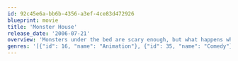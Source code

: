 ```yaml
---
id: 92c45e6a-bb6b-4356-a3ef-4ce83d472926
blueprint: movie
title: 'Monster House'
release_date: '2006-07-21'
overview: 'Monsters under the bed are scary enough, but what happens when an entire house is out to get you? Three teens aim to find out when they go up against a decrepit neighboring home and unlock its frightening secrets.'
genres: '[{"id": 16, "name": "Animation"}, {"id": 35, "name": "Comedy"}, {"id": 10751, "name": "Family"}, {"id": 14, "name": "Fantasy"}]'
---
```


